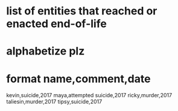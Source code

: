 # list of entities that reached or enacted end-of-life
# alphabetize plz
# format name,comment,date
kevin,suicide,2017
maya,attempted suicide,2017
ricky,murder,2017
taliesin,murder,2017
tipsy,suicide,2017
